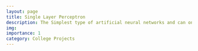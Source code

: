 ```yaml
---
layout: page
title: Single Layer Perceptron
description: The Simplest type of artificial neural networks and can only classify linearly separable cases with a binary target
img:
importance: 1
category: College Projects
---
```

